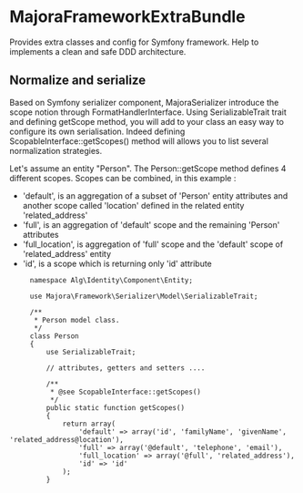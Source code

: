 # MajoraFrameworkExtraBundle
Provides extra classes and config for Symfony framework.
Help to implements a clean and safe DDD architecture.

## Normalize and serialize

Based on Symfony serializer component, MajoraSerializer introduce the scope notion through FormatHandlerInterface.
Using SerializableTrait trait and defining getScope method, you will add to your class an easy way to configure its own serialisation.
Indeed defining ScopableInterface::getScopes() method will allows you to list several normalization strategies.

Let's assume an entity "Person". The Person::getScope method defines 4 different scopes. Scopes can be combined, in this example :

* 'default', is an aggregation of a subset of 'Person' entity attributes and another scope called 'location' defined in the related entity 'related_address'  
* 'full', is an aggregation of 'default' scope and the remaining 'Person' attributes
* 'full_location', is aggregation of 'full' scope and the 'default' scope of 'related_address' entity
* 'id', is a scope which is returning only 'id' attribute

```              
     namespace Alg\Identity\Component\Entity;
     
     use Majora\Framework\Serializer\Model\SerializableTrait;
 
     /**
      * Person model class.
      */
     class Person  
     {
         use SerializableTrait;
         
         // attributes, getters and setters ....
         
         /**
          * @see ScopableInterface::getScopes()
          */
         public static function getScopes()
         {
             return array(
                 'default' => array('id', 'familyName', 'givenName', 'related_address@location'),
                 'full' => array('@default', 'telephone', 'email'),
                 'full_location' => array('@full', 'related_address'),
                 'id' => 'id'
             );
         }
